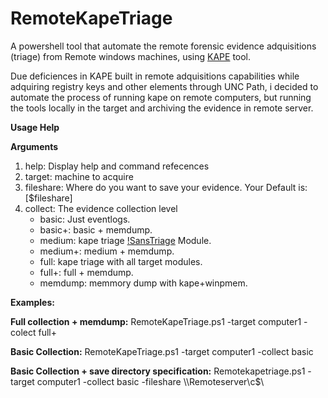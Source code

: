 # RemoteKapeTriage
A powershell tool that automate the remote forensic evidence adquisitions (triage) from Remote windows machines, using [KAPE](https://www.kroll.com/en/insights/publications/cyber/kroll-artifact-parser-extractor-kape) tool.

Due deficiences in KAPE built in remote adquisitions capabilities while adquiring registry keys and other elements through UNC Path, i decided to automate the process of running kape on remote computers, but running the tools locally in the target and archiving the evidence in remote server.


**Usage Help**

**Arguments**
1. help: Display help and command refecences
2. target: machine to acquire
3. fileshare: Where do you want to save your evidence. Your Default is: [$fileshare]
4. collect: The evidence collection level  
   - basic: Just eventlogs. 
   - basic+: basic + memdump. 
   - medium: kape triage [!SansTriage](https://github.com/EricZimmerman/KapeFiles/blob/master/Targets/Compound/!SANS_Triage.tkape) Module. 
   - medium+: medium + memdump. 
   - full: kape triage with all target modules. 
   - full+: full + memdump. 
   - memdump: memmory dump with kape+winpmem. 

**Examples:**

**Full collection + memdump:**
RemoteKapeTriage.ps1 -target computer1 -colect full+ 

**Basic Collection:** RemoteKapeTriage.ps1 -target computer1 -collect basic 

**Basic Collection + save directory specification:**
Remotekapetriage.ps1 -target computer1 -collect basic -fileshare \\\Remoteserver\c$\ 
